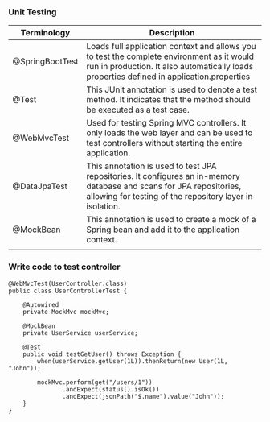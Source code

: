 ### Unit Testing

|   Terminology | Description |
| --- | ----------- |
|@SpringBootTest| Loads full application context and allows you to test the complete environment as it would run in production. It also automatically loads properties defined in application.properties|
|@Test| This JUnit annotation is used to denote a test method. It indicates that the method should be executed as a test case.|
|@WebMvcTest| Used for testing Spring MVC controllers. It only loads the web layer and can be used to test controllers without starting the entire application.|
|@DataJpaTest| This annotation is used to test JPA repositories. It configures an in-memory database and scans for JPA repositories, allowing for testing of the repository layer in isolation.|
|@MockBean|This annotation is used to create a mock of a Spring bean and add it to the application context. |
|||

### Write code to test controller
```
@WebMvcTest(UserController.class)
public class UserControllerTest {

    @Autowired
    private MockMvc mockMvc;

    @MockBean
    private UserService userService;

    @Test
    public void testGetUser() throws Exception {
        when(userService.getUser(1L)).thenReturn(new User(1L, "John"));

        mockMvc.perform(get("/users/1"))
               .andExpect(status().isOk())
               .andExpect(jsonPath("$.name").value("John"));
    }
}

```

